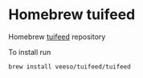 # Homebrew tuifeed

Homebrew [tuifeed](https://github.com/veeso/tuifeed) repository

To install run

```sh
brew install veeso/tuifeed/tuifeed
```
